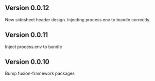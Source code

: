 ## Version 0.0.12
New sidesheet header design.
Injecting process env to bundle correctly. 

## Version 0.0.11
Inject process.env to bundle

## Version 0.0.10
Bump fusion-framework packages

